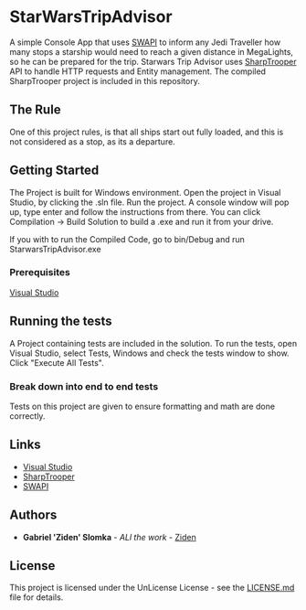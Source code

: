# StarWarsTripAdvisor

A simple Console App that uses [SWAPI](https://swapi.co/) to inform any Jedi Traveller how many stops a starship would need to reach a given distance in MegaLights, so he can be prepared for the trip.
Starwars Trip Advisor uses [SharpTrooper](https://github.com/olcay/SharpTrooper) API to handle HTTP requests and Entity management.
The compiled SharpTrooper project is included in this repository.

## The Rule

One of this project rules, is that all ships start out fully loaded, and this is not considered as a stop, as its a departure.

## Getting Started

The Project is built for Windows environment.
Open the project in Visual Studio, by clicking the .sln file. Run the project. A console window will pop up, type enter and follow the instructions from there.
You can click Compilation -> Build Solution to build a .exe and run it from your drive.

If you with to run the Compiled Code, go to bin/Debug and run StarwarsTripAdvisor.exe

### Prerequisites

[Visual Studio](https://www.visualstudio.com/downloads/)

## Running the tests

A Project containing tests are included in the solution. To run the tests, open Visual Studio, select Tests, Windows and check the tests window to show. Click "Execute All Tests".

### Break down into end to end tests

Tests on this project are given to ensure formatting and math are done correctly.

## Links

* [Visual Studio](https://www.visualstudio.com/downloads/)
* [SharpTrooper](https://github.com/olcay/SharpTrooper)
* [SWAPI](https://swapi.co/)

## Authors

* **Gabriel 'Ziden' Slomka** - *ALl the work* - [Ziden](https://github.com/Ziden)

## License

This project is licensed under the  UnLicense License - see the [LICENSE.md](LICENSE.md) file for details.
